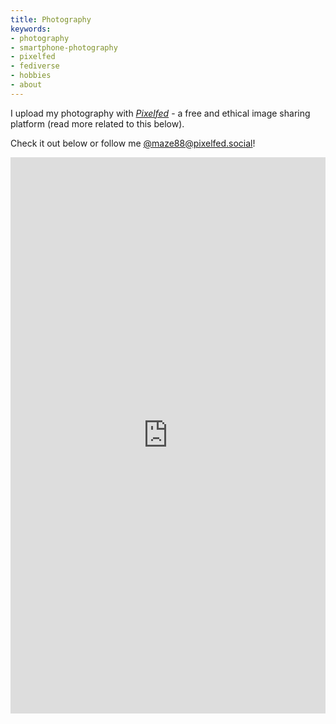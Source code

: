 ```yaml
---
title: Photography
keywords:
- photography
- smartphone-photography
- pixelfed
- fediverse
- hobbies
- about
---
```

I upload my photography with <a href="https://pixelfed.org/" target="_blank">_Pixelfed_</a> - a free and ethical image sharing platform (read more related to this below).

Check it out below or follow me <a href="https://pixelfed.social/maze88" target="_blank">@maze88@pixelfed.social</a>!

<iframe src="https://pixelfed.social/maze88/embed" class="pixelfed__embed" style="max-width: 100%; border: 0px; overflow: auto;" width="710" allowfullscreen="allowfullscreen" loading="lazy" scrolling="yes" height="890"></iframe>
<script async defer src="https://pixelfed.social/embed.js"></script>
